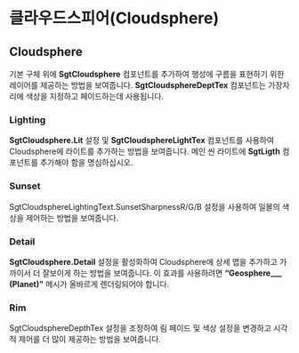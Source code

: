 # 클라우드스피어(Cloudsphere)

## Cloudsphere

기본 구체 위에 **SgtCloudsphere** 컴포넌트를 추가하여 행성에 구름을 표현하기 위한 레이어를 제공하는 방법을 보여줍니다. **SgtCloudsphereDeptTex** 컴포넌트는 가장자리에 색상을 지정하고 페이드하는데 사용됩니다.

### Lighting

**SgtCloudsphere.Lit** 설정 및 **SgtCloudsphereLightTex** 컴포넌트를 사용하여 Cloudsphere에 라이트를 추가하는 방법을 보여줍니다. 메인 씬 라이트에 **SgtLigth** 컴포넌트를 추가해야 함을 명심하십시오.

### Sunset

SgtCloudsphereLightingText.SunsetSharpnessR/G/B 설정을 사용하여 일몰의 색상을 제어하는 방법을 보여줍니다.

### Detail

**SgtCloudsphere.Detail** 설정을 활성화하여 Cloudsphere에 상세 맵을 추가하고 가까이서 더 잘보이게 하는 방법을 보여줍니다. 이 효과를 사용하려면 **“Geosphere___ (Planet)”** 메시가 올바르게 렌더링되어야 합니다.

### Rim

SgtCloudsphereDepthTex 설정을 조정하여 림 페이드 및 색상 설정을 변경하고 시각적 제어를 더 많이 제공하는 방법을 보여줍니다.